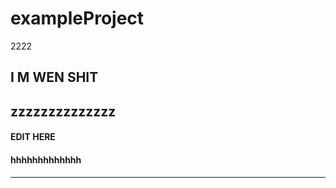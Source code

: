 # exampleProject
2222
## I M WEN SHIT
## zzzzzzzzzzzzzz

#### EDIT HERE

#### hhhhhhhhhhhhh

---------------------

